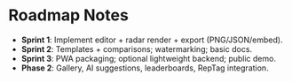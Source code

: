 # Roadmap Notes

- **Sprint 1**: Implement editor + radar render + export (PNG/JSON/embed).
- **Sprint 2**: Templates + comparisons; watermarking; basic docs.
- **Sprint 3**: PWA packaging; optional lightweight backend; public demo.
- **Phase 2**: Gallery, AI suggestions, leaderboards, RepTag integration.
